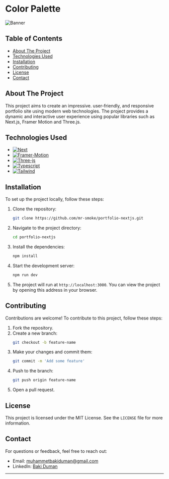 # Color Palette

![Banner](https://i.ibb.co/PzCc81J/banner.png)

## Table of Contents

- [About The Project](#about-the-project)
- [Technologies Used](#technologies-used)
- [Installation](#installation)
- [Contributing](#contributing)
- [License](#license)
- [Contact](#contact)

## About The Project

This project aims to create an impressive. user-friendly, and responsive portfolio site using modern web technologies. The project provides a dynamic and interactive user experience using popular libraries such as Next.js, Framer Motion and Three.js.

## Technologies Used

- [![Next][Next.js]][Next-url]
- [![Framer-Motion][Framer-Motion]][Framer-Motion-url]
- [![Three-js][Three.js]][Three-js-url]
- [![Typescript][Typescript]][Typescript]
- [![Tailwind][Tailwind.css]][Tailwind-url]

## Installation

To set up the project locally, follow these steps:

1. Clone the repository:

   ```bash
   git clone https://github.com/mr-smoke/portfolio-nextjs.git
   ```

2. Navigate to the project directory:

   ```bash
   cd portfolio-nextjs
   ```

3. Install the dependencies:

   ```bash
   npm install
   ```

4. Start the development server:

   ```bash
   npm run dev
   ```

5. The project will run at `http://localhost:3000`. You can view the project by opening this address in your browser.

## Contributing

Contributions are welcome! To contribute to this project, follow these steps:

1. Fork the repository.
2. Create a new branch:
   ```bash
   git checkout -b feature-name
   ```
3. Make your changes and commit them:
   ```bash
   git commit -m 'Add some feature'
   ```
4. Push to the branch:
   ```bash
   git push origin feature-name
   ```
5. Open a pull request.

## License

This project is licensed under the MIT License. See the `LICENSE` file for more information.

## Contact

For questions or feedback, feel free to reach out:

- Email: [muhammetbakiduman@gmail.com](mailto:muhammetbakiduman@gmail.com)
- LinkedIn: [Baki Duman](https://www.linkedin.com/in/muhammet-baki-duman-019451195/)

---

[Next.js]: https://img.shields.io/badge/next.js-000000?style=for-the-badge&logo=nextdotjs&logoColor=white
[Next-url]: https://nextjs.org/
[Framer-Motion]: https://img.shields.io/badge/Framer%20Motion-20232A?style=for-the-badge&logo=framer&logoColor=61DAF
[Framer-Motion-url]: https://img.shields.io/badge/Framer%20Motion-20232A?style=for-the-badge&logo=framer&logoColor=61DAF
[Three.js]: https://img.shields.io/badge/three.js-000000?style=for-the-badge&logo=three.js&logoColor=white
[Three-js-url]: https://threejs.org
[Typescript]: https://img.shields.io/badge/TypeScript-20232A?style=for-the-badge&logo=TypeScript&logoColor=61DAFB
[Typescript-url]: https://www.typescriptlang.org
[Tailwind.css]: https://img.shields.io/badge/tailwindcss-000000?style=for-the-badge&logo=tailwindcss&logoColor=white
[Tailwind-url]: https://tailwindcss.com
